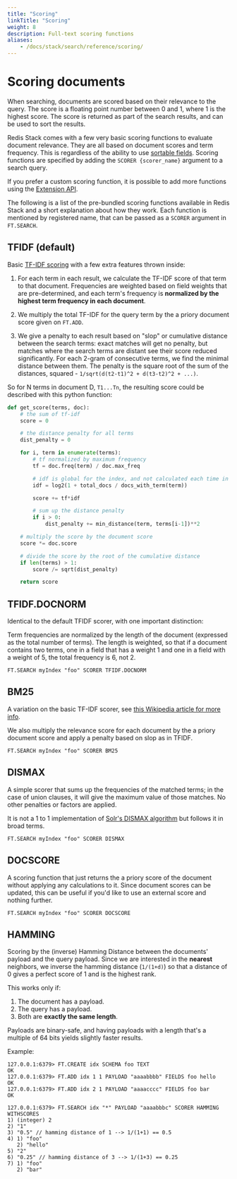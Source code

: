 ```yaml
---
title: "Scoring"
linkTitle: "Scoring"
weight: 8
description: Full-text scoring functions
aliases: 
    - /docs/stack/search/reference/scoring/
---
```


# Scoring documents

When searching, documents are scored based on their relevance to the query. The score is a floating point number between 0 and 1, where 1 is the highest score. The score is returned as part of the search results, and can be used to sort the results.

Redis Stack comes with a few very basic scoring functions to evaluate document relevance. They are all based on document scores and term frequency. This is regardless of the ability to use [sortable fields](/docs/interact/search-and-query/advanced-concepts/sorting/). Scoring functions are specified by adding the `SCORER {scorer_name}` argument to a search query.

If you prefer a custom scoring function, it is possible to add more functions using the [Extension API](/docs/interact/search-and-query/administration/extensions/).

The following is a list of the pre-bundled scoring functions available in Redis Stack and a short explanation about how they work. Each function is mentioned by registered name, that can be passed as a `SCORER` argument in `FT.SEARCH`.

## TFIDF (default)

Basic [TF-IDF scoring](https://en.wikipedia.org/wiki/Tf%E2%80%93idf) with a few extra features thrown inside:

1. For each term in each result, we calculate the TF-IDF score of that term to that document. Frequencies are weighted based on field weights that are pre-determined, and each term's frequency is **normalized by the highest term frequency in each document**.

2. We multiply the total TF-IDF for the query term by the a priory document score given on `FT.ADD`.

3. We give a penalty to each result based on "slop" or cumulative distance between the search terms: exact matches will get no penalty, but matches where the search terms are distant see their score reduced significantly. For each 2-gram of consecutive terms, we find the minimal distance between them. The penalty is the square root of the sum of the distances, squared - `1/sqrt(d(t2-t1)^2 + d(t3-t2)^2 + ...)`.

So for N terms in document D, `T1...Tn`, the resulting score could be described with this python function:

```py
def get_score(terms, doc):
    # the sum of tf-idf
    score = 0

    # the distance penalty for all terms
    dist_penalty = 0

    for i, term in enumerate(terms):
        # tf normalized by maximum frequency
        tf = doc.freq(term) / doc.max_freq

        # idf is global for the index, and not calculated each time in real life
        idf = log2(1 + total_docs / docs_with_term(term))

        score += tf*idf

        # sum up the distance penalty
        if i > 0:
            dist_penalty += min_distance(term, terms[i-1])**2

    # multiply the score by the document score
    score *= doc.score

    # divide the score by the root of the cumulative distance
    if len(terms) > 1:
        score /= sqrt(dist_penalty)

    return score
```

## TFIDF.DOCNORM

Identical to the default TFIDF scorer, with one important distinction:

Term frequencies are normalized by the length of the document (expressed as the total number of terms). The length is weighted, so that if a document contains two terms, one in a field that has a weight 1 and one in a field with a weight of 5, the total frequency is 6, not 2.

```
FT.SEARCH myIndex "foo" SCORER TFIDF.DOCNORM
```

## BM25

A variation on the basic TF-IDF scorer, see [this Wikipedia article for more info](https://en.wikipedia.org/wiki/Okapi_BM25).

We also multiply the relevance score for each document by the a priory document score and apply a penalty based on slop as in TFIDF.

```
FT.SEARCH myIndex "foo" SCORER BM25
```

## DISMAX

A simple scorer that sums up the frequencies of the matched terms; in the case of union clauses, it will give the maximum value of those matches. No other penalties or factors are applied.

It is not a 1 to 1 implementation of [Solr's DISMAX algorithm](https://wiki.apache.org/solr/DisMax) but follows it in broad terms.

```
FT.SEARCH myIndex "foo" SCORER DISMAX
```

## DOCSCORE

A scoring function that just returns the a priory score of the document without applying any calculations to it. Since document scores can be updated, this can be useful if you'd like to use an external score and nothing further.

```
FT.SEARCH myIndex "foo" SCORER DOCSCORE
```

## HAMMING

Scoring by the (inverse) Hamming Distance between the documents' payload and the query payload. Since we are interested in the **nearest** neighbors, we inverse the hamming distance (`1/(1+d)`) so that a distance of 0 gives a perfect score of 1 and is the highest rank.

This works only if:

1. The document has a payload.
2. The query has a payload.
3. Both are **exactly the same length**.

Payloads are binary-safe, and having payloads with a length that's a multiple of 64 bits yields slightly faster results.

Example:

```
127.0.0.1:6379> FT.CREATE idx SCHEMA foo TEXT
OK
127.0.0.1:6379> FT.ADD idx 1 1 PAYLOAD "aaaabbbb" FIELDS foo hello
OK
127.0.0.1:6379> FT.ADD idx 2 1 PAYLOAD "aaaacccc" FIELDS foo bar
OK

127.0.0.1:6379> FT.SEARCH idx "*" PAYLOAD "aaaabbbc" SCORER HAMMING WITHSCORES
1) (integer) 2
2) "1"
3) "0.5" // hamming distance of 1 --> 1/(1+1) == 0.5
4) 1) "foo"
   2) "hello"
5) "2"
6) "0.25" // hamming distance of 3 --> 1/(1+3) == 0.25
7) 1) "foo"
   2) "bar"
```
